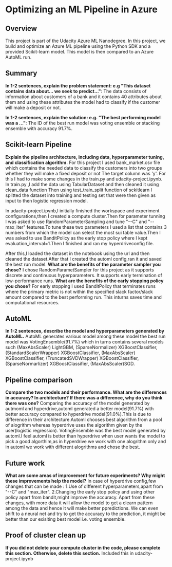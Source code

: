 # Optimizing an ML Pipeline in Azure

## Overview
This project is part of the Udacity Azure ML Nanodegree.
In this project, we build and optimize an Azure ML pipeline using the Python SDK and a provided Scikit-learn model.
This model is then compared to an Azure AutoML run.

## Summary
**In 1-2 sentences, explain the problem statement: e.g "This dataset contains data about... we seek to predict..."**: The data consists of information about customers of a bank and it contains 40 attributes about them and using these attributes the model had to classify if the customer will make a deposit or not.

**In 1-2 sentences, explain the solution: e.g. "The best performing model was a ..."**: The ID of the best run model was voting ensemble or stacking ensemble with accuracy 91.7%.

## Scikit-learn Pipeline
**Explain the pipeline architecture, including data, hyperparameter tuning, and classification algorithm.**
For this project I used bank_market.csv file which contains the needed data to classify the customers into two groups whether they will make a fixed deposit or not
The target column was 'y'.
For this I had to make some changes in the train.py and udacity-project.ipynb. In train.py ,I add the data using TabularDataset and then cleaned it using clean_data function
Then using test_train_split function of sckitlearn I splitted the dataset into training and testing set that were then given as input to then logistic regression model.

In udacity-project.ipynb,I initially finished the workspace and experiment configurations,then I created a compute cluster.Then for parameter tunning I was asked to use
RandomParameterSampling and tune "--C" and "--max_iter" features.To tune these two parameters I used a list that contains 3 numbers from which the model can select the most sui
table value.Then I was asked to use BanditPolicy as the early stop policy where I kept evaluation_interval=1.Then I finished and ran my hyperdriveconfig file.

After this,I loaded the dataset in the notebook using the url and then cleaned the dataset.After that I created the automl config,ran it and saved the best run model.
**What are the benefits of the parameter sampler you chose?**
I chose RandomParametSampler for this project as it supports discrete and continuous hyperparameters. It supports early termination of low-performance runs.
**What are the benefits of the early stopping policy you chose?**
For early stopping I used BanditPolicy that terminates runs where the primary metric is not within the specified slack factor/slack amount compared to the best performing run.
This inturns saves time and computational resources.
## AutoML
**In 1-2 sentences, describe the model and hyperparameters generated by AutoML.**
AutoML generates various model among these model the best run model was VotingEnsemble(91.7%) which in turns contains several models such (MaxAbsScaler) LightGBM, (SparseNormalizer) XGBoostClassifier, (StandardScalerWrapper) XGBoostClassifier, (MaxAbsScaler) XGBoostClassifier, (TruncatedSVDWrapper) XGBoostClassifier, (SparseNormarlizer) XGBoostClassifier, (MaxAbsScaler)SGD.

## Pipeline comparison
**Compare the two models and their performance. What are the differences in accuracy? In architecture? If there was a difference, why do you think there was one?**
Comparing the accuracy of the model generated by autmoml and hyperdrive,automl generated a better model(91.7%) with better accuracy compared to hyperdrive model(91.0%).This is due to difference in their architecture.Automl chooses best algorithm from a pool of alogrithm whereas hyperdrive uses the algorithm given by the user(logistic regression).
VotingEnsemble was the best model generated by automl.I feel automl is better than hyperdrive when user wants the model to pick a good algorthim,as in hyperdrive we work with one alogrithm only and in automl we work with different alogrithms and chose the best.

## Future work
**What are some areas of improvement for future experiments? Why might these improvements help the model?**
In case of hyperdrive config,few changes that can be made :
1.Use of different hyperparameters,apart from "--C" and "max_iter".
2.Changing the early stop policy and using other policy apart from bandit,might improve the accuracy.
Apart from these changes, with more data it will allow the model to get a clearn pattern among the data and hence it will make better ppredictions.
We can even shift to a neural net and try to get the accuracy to the prediction, it might be better than our exisiting best model i.e. voting ensemble.

## Proof of cluster clean up
**If you did not delete your compute cluster in the code, please complete this section. Otherwise, delete this section.** Included this in udacity-project.ipynb
